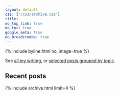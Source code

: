 ```yaml
---
layout: default
css: ["/css/archive.css"]
title:
no_top_link: true
no_toc: true
google_meta: true
no_breadcrumbs: true
---
```


{% include byline.html no_image=true %}

See [all my writing](/blog), or
[selected posts grouped by topic](/writing).

## Recent posts

{% include archive.html limit=4 %}
